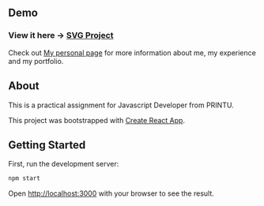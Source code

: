 ## Demo

### View it here -> [SVG Project](https://iamchrisep.github.io/svg-project)

Check out [My personal page](https://iamchrisep.github.io) for more information about me, my experience and my portfolio.


## About

This is a practical assignment for Javascript Developer from PRINTU.

This project was bootstrapped with [Create React App](https://github.com/facebook/create-react-app).


## Getting Started

First, run the development server:

```bash
npm start
```

Open [http://localhost:3000](http://localhost:3000) with your browser to see the result.

